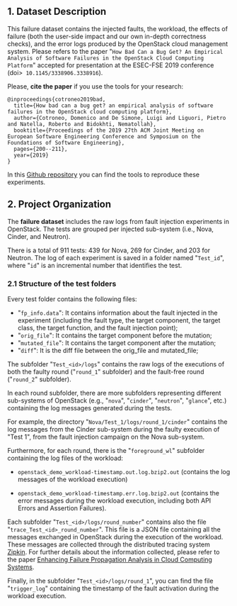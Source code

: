 ## 1. Dataset Description


This failure dataset contains the injected faults, the workload, the effects of failure (both the user-side impact and our own in-depth correctness checks), and the error logs produced by the OpenStack cloud management system.
Please refers to the paper "`How Bad Can a Bug Get? An Empirical Analysis of Software Failures in the OpenStack Cloud Computing Platform`" accepted for presentation at the ESEC-FSE 2019 conference (doi>` 10.1145/3338906.3338916`). 

Please, **cite the paper** if you use the tools for your research:

```
@inproceedings{cotroneo2019bad,
  title={How bad can a bug get? an empirical analysis of software failures in the OpenStack cloud computing platform},
  author={Cotroneo, Domenico and De Simone, Luigi and Liguori, Pietro and Natella, Roberto and Bidokhti, Nematollah},
  booktitle={Proceedings of the 2019 27th ACM Joint Meeting on European Software Engineering Conference and Symposium on the Foundations of Software Engineering},
  pages={200--211},
  year={2019}
}
```

In this [Github repository](https://github.com/dessertlab/OpenStack-Fault-Injection-Environment) you can find the tools to reproduce these experiments.


## 2. Project Organization

The **failure dataset** includes the raw logs from fault injection experiments in OpenStack. The tests are grouped per injected sub-system (i.e., Nova, Cinder, and Neutron). 

There is a total of 911 tests: 439 for Nova, 269 for Cinder, and 203 for Neutron. The log of each experiment is saved in a folder named "`Test_id`", where "`id`" is an incremental number that identifies the test. 


### 2.1 Structure of the test folders

Every test folder contains the following files:
* "`fp_info.data`": It contains information about the fault injected in the experiment (including the fault type, the target component, the target class, the target function, and the fault injection point);
* "`orig_file`": It contains the target component before the mutation;
* "`mutated_file`": It contains the target component after the mutation;
* "`diff`": It is the diff file between the orig_file and mutated_file;




The subfolder "`Test_<id>/logs`" contains the raw logs of the executions of both the faulty round ("`round_1`" subfolder) and the fault-free round ("`round_2`" subfolder).

In each round subfolder, there are more subfolders representing different sub-systems of OpenStack (e.g., "`nova`", "`cinder`", "`neutron`", "`glance`", etc.) containing the log messages generated during the tests.

For example, the directory "`Nova/Test_1/logs/round_1/cinder`" contains the log messages from the Cinder sub-system during the faulty execution of "Test 1", from the fault injection campaign on the Nova sub-system. 

Furthermore, for each round, there is the "`foreground_wl`" subfolder containing the log files of the workload:

* `openstack_demo_workload-timestamp.out.log.bzip2.out` (contains the log messages of the workload execution)

* `openstack_demo_workload-timestamp.err.log.bzip2.out` (contains the error messages during the workload execution, including both API Errors and Assertion Failures).

Each subfolder "`Test_<id>/logs/round_number`" contains also the file "`trace_Test_<id>_round_number`". This file is a JSON file containing all the messages exchanged in OpenStack during the execution of the workload. These messages are collected through the distributed tracing system [Zipkin](https://zipkin.io/). For further details about the information collected, please refer to the paper [Enhancing Failure Propagation Analysis in Cloud Computing Systems](https://ieeexplore.ieee.org/document/8987476).

Finally, in the subfolder "`Test_<id>/logs/round_1`", you can find the file "`trigger_log`" containing the timestamp of the fault activation during the workload execution.
